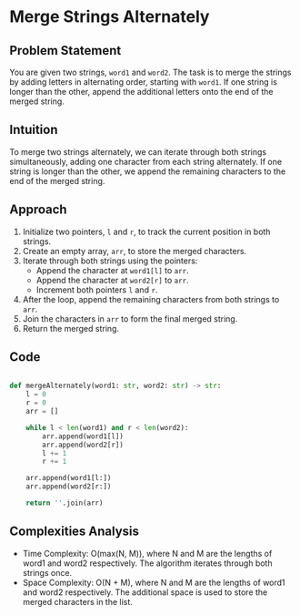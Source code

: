 # Merge Strings Alternately

## Problem Statement

You are given two strings, `word1` and `word2`. The task is to merge the strings by adding letters in alternating order, starting with `word1`. If one string is longer than the other, append the additional letters onto the end of the merged string.

## Intuition

To merge two strings alternately, we can iterate through both strings simultaneously, adding one character from each string alternately. If one string is longer than the other, we append the remaining characters to the end of the merged string.

## Approach

1. Initialize two pointers, `l` and `r`, to track the current position in both strings.
2. Create an empty array, `arr`, to store the merged characters.
3. Iterate through both strings using the pointers:
   - Append the character at `word1[l]` to `arr`.
   - Append the character at `word2[r]` to `arr`.
   - Increment both pointers `l` and `r`.
4. After the loop, append the remaining characters from both strings to `arr`.
5. Join the characters in `arr` to form the final merged string.
6. Return the merged string.

## Code

```python

def mergeAlternately(word1: str, word2: str) -> str:
    l = 0
    r = 0 
    arr = []

    while l < len(word1) and r < len(word2):
        arr.append(word1[l])
        arr.append(word2[r])
        l += 1
        r += 1

    arr.append(word1[l:])
    arr.append(word2[r:])

    return ''.join(arr)

```

## Complexities Analysis

- Time Complexity: O(max(N, M)), where N and M are the lengths of word1 and word2 respectively. The algorithm iterates through both strings once.
- Space Complexity: O(N + M), where N and M are the lengths of word1 and word2 respectively. The additional space is used to store the merged characters in the list.